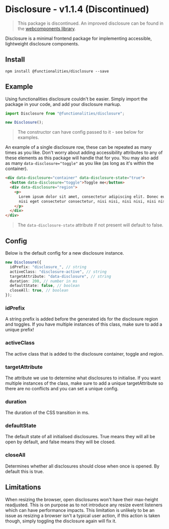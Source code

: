 # Disclosure - v1.1.4 (Discontinued)

> This package is discontinued. An improved disclosure can be found in the [webcomponents library](../webcomponents/).

Disclosure is a minimal frontend package for implementing accessible, lightweight disclosure components.

## Install

```
npm install @functionalities/disclosure --save
```

## Example

Using functionalities disclosure couldn't be easier. Simply import the package in your code, and add your disclosure markup.

```typescript
import Disclosure from "@functionalities/disclosure";

new Disclosure();
```

> The constructor can have config passed to it - see below for examples.

An example of a single disclosure row, these can be repeated as many times as you like. Don't worry about adding accessibility attributes to any of these elements as this package will handle that for you. You may also add as many `data-disclosure="toggle"` as you like (as long as it's within the container).

```html
<div data-disclosure="container" data-disclosure-state="true">
  <button data-disclosure="toggle">Toggle me</button>
  <div data-disclosure="region">
    <p>
      Lorem ipsum dolor sit amet, consectetur adipiscing elit. Donec euismod,
      nisi eget consectetur consectetur, nisi nisi, nisi nisi, nisi nisi.
    </p>
  </div>
</div>
```

> The `data-disclosure-state` attribute if not present will default to false.

## Config

Below is the default config for a new disclosure instance.

```typescript
new Disclosure({
  idPrefix: "disclosure_", // string
  activeClass: "disclosure-active", // string
  targetAttribute: "data-disclosure", // string
  duration: 200, // number in ms
  defaultState: false, // boolean
  closeAll: true, // boolean
});
```

### idPrefix

A string prefix is added before the generated ids for the disclosure region and toggles. If you have multiple instances of this class, make sure to add a unique prefix!

### activeClass

The active class that is added to the disclosure container, toggle and region.

### targetAttribute

The attribute we use to determine what disclosures to initialise. If you want multiple instances of the class, make sure to add a unique targetAttribute so there are no conflicts and you can set a unique config.

### duration

The duration of the CSS transition in ms.

### defaultState

The default state of all initialised disclosures. True means they will all be open by default, and false means they will be closed.

### closeAll

Determines whether all disclosures should close when once is opened. By default this is true.

## Limitations

When resizing the browser, open disclosures won't have their max-height readjusted. This is on purpose as to not introduce any resize event listeners which can have performance impacts. This limitation is unlikely to be an issue as resizing a browser isn't a typical user action, if this action is taken though, simply toggling the disclosure again will fix it.
